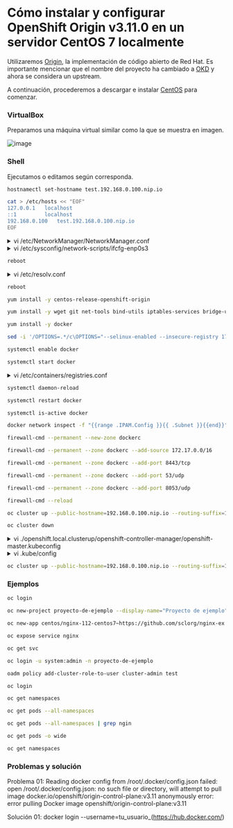 # Cómo instalar y configurar OpenShift Origin v3.11.0 en un servidor CentOS 7 localmente
Utilizaremos [Origin](https://github.com/openshift/origin), la implementación de código abierto de Red Hat. Es importante mencionar que el nombre del proyecto ha cambiado a [OKD](https://github.com/okd-project/okd) y ahora se considera un upstream.

A continuación, procederemos a descargar e instalar [CentOS](https://archive.org/download/cent-os-7-dvd-x8664/CentOS-7-x86_64-DVD-2009.iso) para comenzar.

### VirtualBox

Preparamos una máquina virtual similar como la que se muestra en imagen.

![image](https://github.com/ogflobal/My-OpenShift-Origin-v3.11.0-on-Centos-7-locally/assets/74718043/2d327cf1-77a4-41d3-9b03-e8abfa644121)

### Shell

Ejecutamos o editamos según corresponda.

```bash
hostnamectl set-hostname test.192.168.0.100.nip.io
```

```bash
cat > /etc/hosts << "EOF"
127.0.0.1   localhost
::1         localhost
192.168.0.100   test.192.168.0.100.nip.io
EOF
```

<details>
<summary>vi /etc/NetworkManager/NetworkManager.conf</summary>
<p>

```
...
[main]
...
dns=none
...
```

</p>
</details>

<details>
<summary>vi /etc/sysconfig/network-scripts/ifcfg-enp0s3</summary>
<p>

```
...
GATEWAY="192.168.0.1"
PEERDNS="no"
DNS1="8.8.8.8"
IPV6_PRIVACY="no"
```

</p>
</details>

```bash
reboot
```

<details>
<summary>vi /etc/resolv.conf</summary>
<p>

```
...
search nip.io
nameserver 8.8.8.8
```

</p>
</details>

```bash
reboot
```

```bash
yum install -y centos-release-openshift-origin
```

```bash
yum install -y wget git net-tools bind-utils iptables-services bridge-utils bash-completion origin-clients
```

```bash
yum install -y docker
```

```bash
sed -i '/OPTIONS=.*/c\OPTIONS="--selinux-enabled --insecure-registry 172.30.0.0/16"' /etc/sysconfig/docker
```

```bash
systemctl enable docker
```

```bash
systemctl start docker
```

<details>
<summary>vi /etc/containers/registries.conf</summary>
<p>

```
...
[registries.insecure]
registries = ['172.30.0.0/16']
...
```

</p>
</details>

```bash
systemctl daemon-reload
```

```bash
systemctl restart docker
```

```bash
systemctl is-active docker
```

```bash
docker network inspect -f "{{range .IPAM.Config }}{{ .Subnet }}{{end}}" bridge
```

```bash
firewall-cmd --permanent --new-zone dockerc

```

```bash
firewall-cmd --permanent --zone dockerc --add-source 172.17.0.0/16
```

```bash
firewall-cmd --permanent --zone dockerc --add-port 8443/tcp
```

```bash
firewall-cmd --permanent --zone dockerc --add-port 53/udp
```

```bash
firewall-cmd --permanent --zone dockerc --add-port 8053/udp
```

```bash
firewall-cmd --reload
```

```bash
oc cluster up --public-hostname=192.168.0.100.nip.io --routing-suffix=192.168.0.100.nip.io
```

```bash
oc cluster down
```

<details>
<summary>vi ./openshift.local.clusterup/openshift-controller-manager/openshift-master.kubeconfig</summary>
<p>

```
apiVersion: v1
clusters:
- cluster:
...
server: https://192.168.0.100.nip.io:8443
name: 127-0-0-1:8443
...
```

</p>
</details>

<details>
<summary>vi .kube/config</summary>
<p>

```
apiVersion: v1
clusters:
- cluster:
...
server: https://192.168.0.100.nip.io:8443
name: 127-0-0-1:8443
...
```

</p>
</details>

```bash
oc cluster up --public-hostname=192.168.0.100.nip.io --routing-suffix=192.168.0.100.nip.io
```

### Ejemplos
```bash
oc login

oc new-project proyecto-de-ejemplo --display-name="Proyecto de ejemplo" --description="Servidores web"

oc new-app centos/nginx-112-centos7~https://github.com/sclorg/nginx-ex --name=nginx 

oc expose service nginx

oc get svc

oc login -u system:admin -n proyecto-de-ejemplo

oadm policy add-cluster-role-to-user cluster-admin test

oc login

oc get namespaces

oc get pods --all-namespaces

oc get pods --all-namespaces | grep ngin

oc get pods -o wide

oc get namespaces
```

### Problemas y solución
Problema 01: Reading docker config from /root/.docker/config.json failed: open /root/.docker/config.json: no such file or directory, will attempt to pull image docker.io/openshift/origin-control-plane:v3.11 anonymously
error: error pulling Docker image openshift/origin-control-plane:v3.11

Solución 01: docker login --username=tu_usuario_(https://hub.docker.com/)

